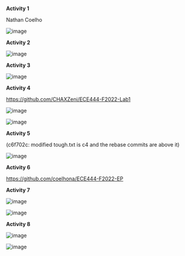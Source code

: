 **Activity 1**

Nathan Coelho

![image](https://user-images.githubusercontent.com/53286365/190491011-6334da61-059c-4bc5-8a02-c85dc8723d19.png)

**Activity 2**

![image](https://user-images.githubusercontent.com/53286365/190673821-4c31636f-a3ed-4314-8a0e-50f3eb473bbb.png)

**Activity 3**

![image](https://user-images.githubusercontent.com/53286365/190676161-193775d4-177a-473a-9e94-44898bb4954a.png)

**Activity 4** 

https://github.com/CHAXZeni/ECE444-F2022-Lab1

![image](https://user-images.githubusercontent.com/53286365/190677872-38a86064-0c03-4ebc-8b72-444a319862c2.png)

![image](https://user-images.githubusercontent.com/53286365/190682237-2197f542-150d-410a-905a-026a191bac4e.png)

**Activity 5**

(c6f702c: modified tough.txt is c4 and the rebase commits are above it)

![image](https://user-images.githubusercontent.com/53286365/190684447-8addc7e2-9df2-40ca-8fa2-edd834cefcea.png)

**Activity 6**

https://github.com/coelhona/ECE444-F2022-EP

**Activity 7**

![image](https://user-images.githubusercontent.com/53286365/191055380-7d36b296-ace3-4788-8398-e23f02adab3f.png)

![image](https://user-images.githubusercontent.com/53286365/191055432-6941c77f-fe13-435d-a6c8-a4126b7543b7.png)

**Activity 8**

![image](https://user-images.githubusercontent.com/53286365/191062083-af5fe323-f435-4f30-a94d-6c8995c250b8.png)

![image](https://user-images.githubusercontent.com/53286365/191062352-31b4ab9b-aa35-479e-b9ac-0f643ce55988.png)

